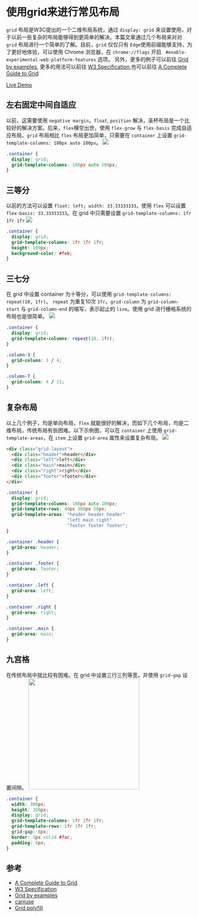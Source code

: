 # 使用grid来进行常见布局
`grid` 布局是W3C提出的一个二维布局系统，通过 `display: grid` 来设置使用，对于以前一些复杂的布局能够得到更简单的解决。本篇文章通过几个布局来对对 `grid` 布局进行一个简单的了解。目前，`grid` 仅仅只有 `Edge`使用前缀能够支持，为了更好地体验，可以使用 Chrome 浏览器，在 `chrome://flags` 开启 ` #enable-experimental-web-platform-features` 选项。
另外，更多的例子可以前往 [Grid by examples](http://gridbyexample.com/examples/), 更多的用法可以前往 [W3 Specification](https://www.w3.org/TR/css3-grid-layout/),也可以前往 [A Complete Guide to Grid](https://css-tricks.com/snippets/css/complete-guide-grid/)

[Live Demo](https://shfshanyue.github.io/blog/grid-layout/)

## 左右固定中间自适应
以前，这需要使用 `negative margin`，`float`, `position` 解决，圣杯布局是一个比较好的解决方案。后来，`flex`横空出世，使用 `flex-grow` 与 `flex-basis` 完成自适应布局。`grid` 布局相比 `flex` 布局更加简单，只需要在 `container` 上设置 `grid-template-columns: 100px auto 100px`。
![](https://shfshanyue.github.io/blog/grid-layout/images/1.png)

``` css
.container {
  display: grid;
  grid-template-columns: 100px auto 200px;
}
```

## 三等分
以前的方法可以设置 `float: left; width: 33.33333333`，使用 `flex` 可以设置 `flex-basis: 33.33333333`。在 grid 中只需要设置 `grid-template-columns: 1fr 1fr 1fr`
![](https://shfshanyue.github.io/blog/grid-layout/images/2.png)
``` css
.container {
  display: grid;
  grid-template-columns: 1fr 1fr 1fr;
  height: 100px;
  background-color: #feb;
}
```
 
## 三七分
在 grid 中设置 container 为十等分，可以使用 `grid-template-columns: repeat(10, 1fr)`。
`repeat` 为重复10次 `1fr`。`grid-column` 为 `grid-column-start` 与 `grid-column-end` 的缩写，表示起止的 `line`。使用 grid 进行栅格系统的布局也是很简单。
![](https://shfshanyue.github.io/blog/grid-layout/images/3.png)

``` css
.container {
  display: grid;
  grid-template-columns: repeat(10, 1fr);
}

.column-3 {
  grid-column: 1 / 4;
}

.column-7 {
  grid-column: 4 / 11;
}
```

## 复杂布局
以上几个例子，均是单向布局，`flex` 就能很好的解决，而如下几个布局，均是二维布局，传统布局有些困难。以下示例图，可以在 `container` 上使用 `grid-template-areas`，在 `item` 上设置 `grid-area` 属性来设置复杂布局。
![](https://shfshanyue.github.io/blog/grid-layout/images/4.png)
``` html
<div class="grid-layout">
  <div class="header">header</div>
  <div class="left">left</div>
  <div class="main">main</div>
  <div class="right">right</div>
  <div class="footer">footer</div>
</div>
```

``` css
.container {
  display: grid;
  grid-template-columns: 100px auto 100px;
  grid-template-rows: 40px 300px 50px;
  grid-template-areas: "header header header"
                       "left main right"
                       "footer footer footer";
}

.container .header {
  grid-area: header;
}

.container .footer {
  grid-area: footer;
}

.container .left {
  grid-area: left;
}

.container .right {
  grid-area: right;
}

.container .main {
  grid-area: main;
}
```

## 九宫格
在传统布局中就比较有困难。在 grid 中设置三行三列等宽，并使用 `grid-gap` 设置间隙。
<img src="https://shfshanyue.github.io/blog/grid-layout/images/5.png" width="300" height="300">
``` css
.container {
  width: 300px;
  height: 300px;
  display: grid;
  grid-template-columns: 1fr 1fr 1fr;
  grid-template-rows: 1fr 1fr 1fr;
  grid-gap: 8px;
  border: 1px solid #fac;
  padding: 8px;
}
```

## 参考
+ [A Complete Guide to Grid](https://css-tricks.com/snippets/css/complete-guide-grid/)
+ [W3 Specification](https://www.w3.org/TR/css3-grid-layout/)
+ [Grid by examples](http://gridbyexample.com/examples/)
+ [caniuse](http://caniuse.com/)
+ [Grid polyfill](https://github.com/FremyCompany/css-grid-polyfill/)
